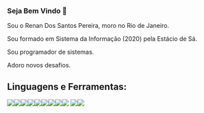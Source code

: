 ### Seja Bem Vindo 👋

Sou o Renan Dos Santos Pereira, moro no Rio de Janeiro.

Sou formado em Sistema da Informação (2020) pela Estácio de Sá.

Sou programador de sistemas.

Adoro novos desafios.

## Linguagens e Ferramentas:

<img src="https://img.shields.io/badge/.NET-%23316192.svg?&style=for-the-badge&logo=.NET&logoColor=white"/><img src="https://img.shields.io/badge/Python-3776AB?&style=for-the-badge&logo=python&logoColor=white"/><img src ="https://img.shields.io/badge/mysql-%23316192.svg?&style=for-the-badge&logo=mysql&logoColor=white"/><img src="https://img.shields.io/badge/sqlserver-3776AB?&style=for-the-badge&logo=Microsoft%20SQL%20Server&logoColor=white"/><img src="https://img.shields.io/badge/csharp-%23316192.svg?&style=for-the-badge&logo=csharp&logoColor=white"/><img src="https://img.shields.io/badge/docker%20-%230db7ed.svg?&style=for-the-badge&logo=docker&logoColor=white"/><img src="https://img.shields.io/badge/EntityFramework-%23316192.svg?&style=for-the-badge&logo=efcore&logoColor=white"/><img src="https://img.shields.io/badge/MongoDB-%23316192.svg?&style=for-the-badge&logo=MongoDB&logoColor=white"/><img src="https://img.shields.io/badge/RabbitMQ-%23316192.svg?&style=for-the-badge&logo=RabbitMQ&logoColor=white"/>
<img src="https://img.shields.io/badge/Azure%20DevOps-%23316192.svg?&style=for-the-badge&logo=Azure%20DevOps&logoColor=white"/><img src="https://img.shields.io/badge/TypeScript-%23316192.svg?&style=for-the-badge&logo=TypeScript&logoColor=white"/>
